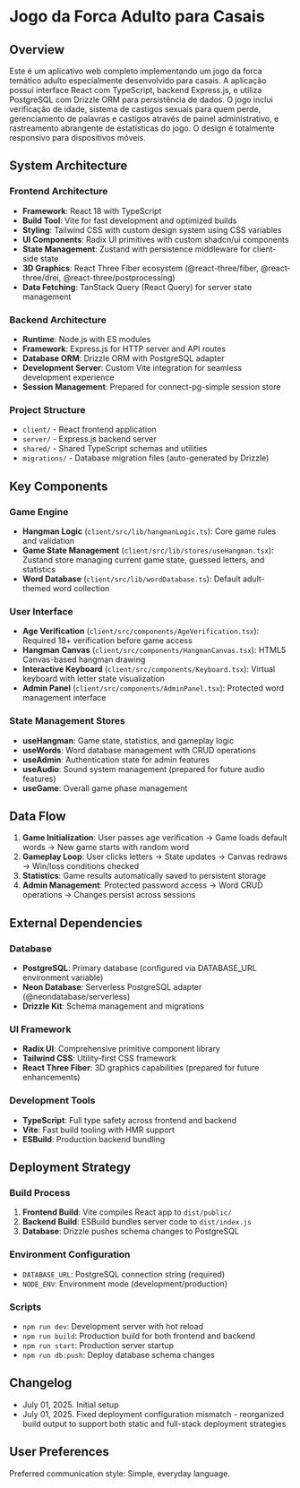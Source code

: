 # Jogo da Forca Adulto para Casais

## Overview

Este é um aplicativo web completo implementando um jogo da forca temático adulto especialmente desenvolvido para casais. A aplicação possui interface React com TypeScript, backend Express.js, e utiliza PostgreSQL com Drizzle ORM para persistência de dados. O jogo inclui verificação de idade, sistema de castigos sexuais para quem perde, gerenciamento de palavras e castigos através de painel administrativo, e rastreamento abrangente de estatísticas do jogo. O design é totalmente responsivo para dispositivos móveis.

## System Architecture

### Frontend Architecture
- **Framework**: React 18 with TypeScript
- **Build Tool**: Vite for fast development and optimized builds
- **Styling**: Tailwind CSS with custom design system using CSS variables
- **UI Components**: Radix UI primitives with custom shadcn/ui components
- **State Management**: Zustand with persistence middleware for client-side state
- **3D Graphics**: React Three Fiber ecosystem (@react-three/fiber, @react-three/drei, @react-three/postprocessing)
- **Data Fetching**: TanStack Query (React Query) for server state management

### Backend Architecture
- **Runtime**: Node.js with ES modules
- **Framework**: Express.js for HTTP server and API routes
- **Database ORM**: Drizzle ORM with PostgreSQL adapter
- **Development Server**: Custom Vite integration for seamless development experience
- **Session Management**: Prepared for connect-pg-simple session store

### Project Structure
- `client/` - React frontend application
- `server/` - Express.js backend server
- `shared/` - Shared TypeScript schemas and utilities
- `migrations/` - Database migration files (auto-generated by Drizzle)

## Key Components

### Game Engine
- **Hangman Logic** (`client/src/lib/hangmanLogic.ts`): Core game rules and validation
- **Game State Management** (`client/src/lib/stores/useHangman.tsx`): Zustand store managing current game state, guessed letters, and statistics
- **Word Database** (`client/src/lib/wordDatabase.ts`): Default adult-themed word collection

### User Interface
- **Age Verification** (`client/src/components/AgeVerification.tsx`): Required 18+ verification before game access
- **Hangman Canvas** (`client/src/components/HangmanCanvas.tsx`): HTML5 Canvas-based hangman drawing
- **Interactive Keyboard** (`client/src/components/Keyboard.tsx`): Virtual keyboard with letter state visualization
- **Admin Panel** (`client/src/components/AdminPanel.tsx`): Protected word management interface

### State Management Stores
- **useHangman**: Game state, statistics, and gameplay logic
- **useWords**: Word database management with CRUD operations
- **useAdmin**: Authentication state for admin features
- **useAudio**: Sound system management (prepared for future audio features)
- **useGame**: Overall game phase management

## Data Flow

1. **Game Initialization**: User passes age verification → Game loads default words → New game starts with random word
2. **Gameplay Loop**: User clicks letters → State updates → Canvas redraws → Win/loss conditions checked
3. **Statistics**: Game results automatically saved to persistent storage
4. **Admin Management**: Protected password access → Word CRUD operations → Changes persist across sessions

## External Dependencies

### Database
- **PostgreSQL**: Primary database (configured via DATABASE_URL environment variable)
- **Neon Database**: Serverless PostgreSQL adapter (@neondatabase/serverless)
- **Drizzle Kit**: Schema management and migrations

### UI Framework
- **Radix UI**: Comprehensive primitive component library
- **Tailwind CSS**: Utility-first CSS framework
- **React Three Fiber**: 3D graphics capabilities (prepared for future enhancements)

### Development Tools
- **TypeScript**: Full type safety across frontend and backend
- **Vite**: Fast build tooling with HMR support
- **ESBuild**: Production backend bundling

## Deployment Strategy

### Build Process
1. **Frontend Build**: Vite compiles React app to `dist/public/`
2. **Backend Build**: ESBuild bundles server code to `dist/index.js`
3. **Database**: Drizzle pushes schema changes to PostgreSQL

### Environment Configuration
- `DATABASE_URL`: PostgreSQL connection string (required)
- `NODE_ENV`: Environment mode (development/production)

### Scripts
- `npm run dev`: Development server with hot reload
- `npm run build`: Production build for both frontend and backend
- `npm run start`: Production server startup
- `npm run db:push`: Deploy database schema changes

## Changelog
- July 01, 2025. Initial setup
- July 01, 2025. Fixed deployment configuration mismatch - reorganized build output to support both static and full-stack deployment strategies

## User Preferences

Preferred communication style: Simple, everyday language.